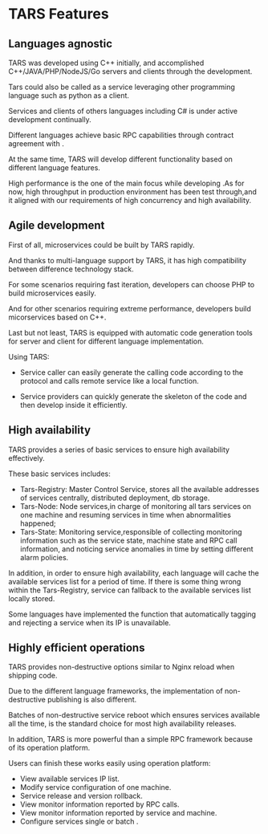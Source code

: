# TARS Features

## Languages agnostic

TARS was developed using C++ initially, and accomplished C++/JAVA/PHP/NodeJS/Go servers and clients through the development.

Tars could also be called as a service leveraging other programming language such as python as a client. 

Services and clients of others languages  including C# is under active development continually.

Different languages achieve basic RPC capabilities through contract agreement with . 

At the same time, TARS will develop different functionality based on different language features.

High performance is the one of the main focus while developing .As for now, high throughput in production environment has been test through,and it aligned with our requirements of high concurrency and high availability.

## Agile development 

First of all, microservices could be built by TARS rapidly.

And  thanks to multi-language support by TARS, it has high compatibility between difference technology stack.

For some scenarios requiring fast iteration, developers can choose PHP to build microservices easily.

And for other scenarios requiring extreme performance, developers build micorservices based on C++.

Last but not least, TARS is equipped with automatic code generation tools for server and client for different language implementation.

Using TARS:

* Service caller can easily generate the calling code according to the protocol and calls remote service like a local function.

* Service providers can quickly generate the skeleton of the code and then develop inside it efficiently.

## High availability

TARS provides a series of basic services to ensure high availability effectively. 

These basic services includes:

* Tars-Registry: Master Control Service,  stores all the available addresses of services centrally, distributed deployment, db storage.
* Tars-Node: Node services,in charge of monitoring all tars services on one machine and resuming  services in time when abnormalities happened;
* Tars-State: Monitoring service,responsible of collecting monitoring information such as the service state, machine state and RPC call information, and noticing  service anomalies in time by setting different alarm policies.

In addition, in order to ensure high availability, each language will cache the available services list for a period of time. If there is some thing wrong within the Tars-Registry, service can fallback to the available services list locally stored.

Some languages ​​have implemented the function that automatically tagging and rejecting a service when its IP is unavailable.

## Highly efficient operations

TARS provides non-destructive options similar to Nginx reload when shipping code.

Due to the different language frameworks, the implementation of non-destructive publishing is also different.

Batches of non-destructive service reboot which ensures services available all the time, is the standard choice for most high availability releases.

In addition, TARS is more powerful than a simple RPC framework because of its operation platform. 

Users can finish these works easily using operation platform:
* View available services IP list.
* Modify service configuration of one machine.
* Service release and version rollback.
* View monitor information reported by RPC calls.
* View monitor information reported by service and machine.
* Configure services single or batch .
